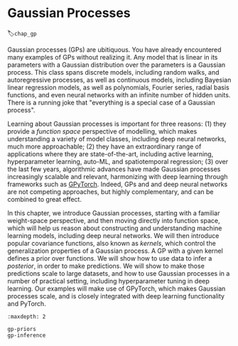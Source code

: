 # Gaussian Processes
:label:`chap_gp`

Gaussian processes (GPs) are ubitiquous. You have already encountered many examples of GPs without realizing it. Any model that is linear in its parameters with a Gaussian distribution over the parameters is a Gaussian process. This class spans discrete models, including random walks, and autoregressive processes, as well as continuous models, including Bayesian linear regression models, as well as polynomials, Fourier series, radial basis functions, and even neural networks with an infinite number of hidden units. There is a running joke that "everything is a special case of a Gaussian process".

Learning about Gaussian processes is important for three reasons: (1) they provide a _function space_ perspective of modelling, which makes understanding a variety of model classes, including deep neural networks, much more approachable; (2) they have an extraordinary range of applications where they are state-of-the-art, including active learning, hyperparameter learning, auto-ML, and spatiotemporal regression; (3) over the last few years, algorithmic advances have made Gaussian processes increasingly scalable and relevant, harmonizing with deep learning through frameworks such as [GPyTorch](https://gpytorch.ai). Indeed, GPs and and deep neural networks are not competing approaches, but highly complementary, and can be combined to great effect.

In this chapter, we introduce Gaussian processes, starting with a familiar weight-space perspective, and then moving directly into function space, which will help us reason about constructing and understanding machine learning models, including deep neural networks. We will then introduce popular covariance functions, also known as _kernels_, which control the generalization properties of a Gaussian process. A GP with a given kernel defines a prior over functions. We will show how to use data to infer a _posterior_, in order to make predictions. We will show to make those predictions scale to large datasets, and how to use Gaussian processes in a number of practical setting, including hyperparameter tuning in deep learning. Our examples will make use of GPyTorch, which makes Gaussian processes scale, and is closely integrated with deep learning functionality and PyTorch.

```toc
:maxdepth: 2

gp-priors
gp-inference
```

